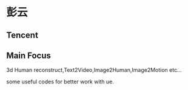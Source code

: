# 彭云
## Tencent
## Main Focus
3d Human reconstruct,Text2Video,Image2Human,Image2Motion etc...

some useful codes for better work with ue.

